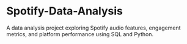 # Spotify-Data-Analysis
A data analysis project exploring Spotify audio features, engagement metrics, and platform performance using SQL and Python.
